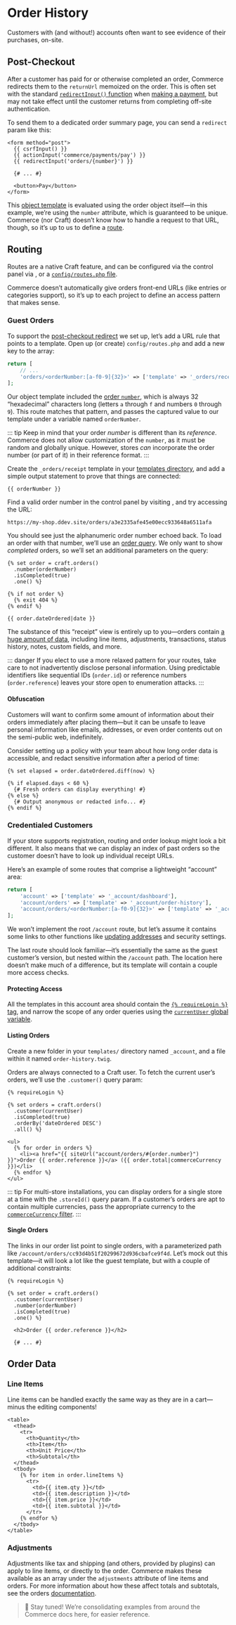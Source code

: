 # Order History

Customers with (and without!) accounts often want to see evidence of their purchases, on-site.

## Post-Checkout

After a customer has paid for or otherwise completed an order, Commerce redirects them to the `returnUrl` memoized on the order. This is often set with the standard [`redirectInput()` function](/5.x/reference/twig/functions.md#redirectinput) when [making a payment](making-payments.md), but may not take effect until the customer returns from completing off-site authentication.

To send them to a dedicated order summary page, you can send a `redirect` param like this:

```twig
<form method="post">
  {{ csrfInput() }}
  {{ actionInput('commerce/payments/pay') }}
  {{ redirectInput('orders/{number}') }}

  {# ... #}

  <button>Pay</button>
</form>
```

This [object template](/5.x/system/object-templates.md) is evaluated using the order object itself—in this example, we’re using the `number` attribute, which is guaranteed to be unique. Commerce (nor Craft) doesn’t know how to handle a request to that URL, though, so it’s up to us to define a [route](#routing).

## Routing

Routes are a native Craft feature, and can be configured via the control panel via <Journey path="Settings, Routes" />, or a [`config/routes.php` file](/5.x/system.routing.md#advanced-routing-with-url-rules).

Commerce doesn’t automatically give orders front-end URLs (like entries or categories support), so it’s up to each project to define an access pattern that makes sense.

### Guest Orders

To support the [post-checkout redirect](#post-checkout) we set up, let’s add a URL rule that points to a template. Open up (or create) `config/routes.php` and add a new key to the array:

```php
return [
    // ...
    'orders/<orderNumber:[a-f0-9]{32}>' => ['template' => '_orders/receipt'],
];
```

Our object template included the [order `number`](../system/orders-carts.md#order-number), which is always 32 “hexadecimal” characters long (letters `a` through `f` and numbers `0` through `9`). This route matches that pattern, and passes the captured value to our template under a variable named `orderNumber`.

::: tip
Keep in mind that your order _number_ is different than its _reference_. Commerce does not allow customization of the `number`, as it must be random and globally unique. However, stores _can_ incorporate the order number (or part of it) in their reference format.
:::

Create the `_orders/receipt` template in your [templates directory](/5.x/system/directory-structure.md#templates), and add a simple output statement to prove that things are connected:

```twig
{{ orderNumber }}
```

Find a valid order number in the control panel by visiting <Journey path="Commerce, Orders" />, and try accessing the URL:

```
https://my-shop.ddev.site/orders/a3e2335afe45e00ecc933648a6511afa
```

You should see just the alphanumeric order number echoed back. To load an order with that number, we’ll use an [order query](../system/orders-carts.md#querying-orders). We only want to show _completed_ orders, so we’ll set an additional parameters on the query:

```twig{1-4}
{% set order = craft.orders()
  .number(orderNumber)
  .isCompleted(true)
  .one() %}

{% if not order %}
  {% exit 404 %}
{% endif %}

{{ order.dateOrdered|date }}
```

The substance of this “receipt” view is entirely up to you—orders contain [a huge amount of data](#order-data), including line items, adjustments, transactions, status history, notes, custom fields, and more.

::: danger
If you elect to use a more relaxed pattern for your routes, take care to not inadvertently disclose personal information. Using predictable identifiers like sequential IDs (`order.id`) or reference numbers (`order.reference`) leaves your store open to enumeration attacks.
:::

#### Obfuscation

Customers will want to confirm some amount of information about their orders immediately after placing them—but it can be unsafe to leave personal information like emails, addresses, or even order contents out on the semi-public web, indefinitely.

Consider setting up a policy with your team about how long order data is accessible, and redact sensitive information after a period of time:

```twig
{% set elapsed = order.dateOrdered.diff(now) %}

{% if elapsed.days < 60 %}
  {# Fresh orders can display everything! #}
{% else %}
  {# Output anonymous or redacted info... #}
{% endif %}
```

### Credentialed Customers

If your store supports registration, routing and order lookup might look a bit different. It also means that we can display an index of past orders so the customer doesn’t have to look up individual receipt URLs.

Here’s an example of some routes that comprise a lightweight “account” area:

```php
return [
    'account' => ['template' => '_account/dashboard'],
    'account/orders' => ['template' => '_account/order-history'],
    'account/orders/<orderNumber:[a-f0-9]{32}>' => ['template' => '_account/order'],
];
```

We won’t implement the root `/account` route, but let’s assume it contains some links to other functions like [updating addresses](address-management.md) and security settings.

The last route should look familiar—it’s essentially the same as the guest customer’s version, but nested within the `/account` path. The location here doesn’t make much of a difference, but its template will contain a couple more access checks.

#### Protecting Access

All the templates in this account area should contain the [`{% requireLogin %}` tag](/5.x/reference/twig/tags.md#requirelogin), and narrow the scope of any order queries using the [`currentUser` global variable](/5.x/reference/twig/global-variables.md#currentuser).

#### Listing Orders

Create a new folder in your `templates/` directory named `_account`, and a file within it named `order-history.twig`.

Orders are always connected to a Craft user. To fetch the current user’s orders, we’ll use the `.customer()` query param:

```twig
{% requireLogin %}

{% set orders = craft.orders()
  .customer(currentUser)
  .isCompleted(true)
  .orderBy('dateOrdered DESC')
  .all() %}

<ul>
  {% for order in orders %}
    <li><a href="{{ siteUrl("account/orders/#{order.number}") }}">Order {{ order.reference }}</a> ({{ order.total|commerceCurrency }})</li>
  {% endfor %}
</ul>
```

::: tip
For multi-store installations, you can display orders for a single store at a time with the `.storeId()` query param. If a customer’s orders are apt to contain multiple currencies, pass the appropriate currency to the [`commerceCurrency` filter](../reference/twig.md#commercecurrency).
:::

#### Single Orders

The links in our order list point to single orders, with a parameterized path like `/account/orders/cc93d4b51f20299672d936cbafce9f4d`. Let’s mock out this template—it will look a lot like the guest template, but with a couple of additional constraints:

```twig
{% requireLogin %}

{% set order = craft.orders()
  .customer(currentUser)
  .number(orderNumber)
  .isCompleted(true)
  .one() %}

  <h2>Order {{ order.reference }}</h2>

  {# ... #}
```

## Order Data

### Line Items

Line items can be handled exactly the same way as they are in a cart—minus the editing components!

```twig
<table>
  <thead>
    <tr>
      <th>Quantity</th>
      <th>Item</th>
      <th>Unit Price</th>
      <th>Subtotal</th>
  </thead>
  <tbody>
    {% for item in order.lineItems %}
      <tr>
        <td>{{ item.qty }}</td>
        <td>{{ item.description }}</td>
        <td>{{ item.price }}</td>
        <td>{{ item.subtotal }}</td>
      </tr>
    {% endfor %}
  </tbody>
</table>
```

### Adjustments

Adjustments like tax and shipping (and others, provided by plugins) can apply to line items, or directly to the order. Commerce makes these available as an array under the `adjustments` attribute of line items and orders. For more information about how these affect totals and subtotals, see the orders [documentation](../system/orders-carts.md#order-totals).

> 👷 Stay tuned! We’re consolidating examples from around the Commerce docs here, for easier reference.
